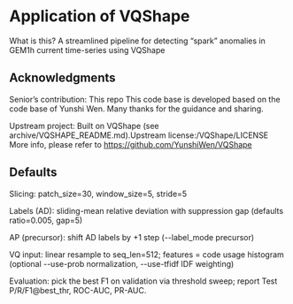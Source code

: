 #  Application of VQShape
What is this?
A streamlined pipeline for detecting “spark” anomalies in GEM1h current time-series using VQShape

## Acknowledgments

Senior’s contribution: This repo This code base is developed based on the code base of Yunshi Wen. Many thanks for the guidance and sharing.

Upstream project: Built on VQShape (see archive/VQSHAPE_README.md).Upstream license:/VQShape/LICENSE
More info, please refer to https://github.com/YunshiWen/VQShape


## Defaults

Slicing: patch_size=30, window_size=5, stride=5

Labels (AD): sliding-mean relative deviation with suppression gap
(defaults ratio=0.005, gap=5)

AP (precursor): shift AD labels by +1 step (--label_mode precursor)

VQ input: linear resample to seq_len=512; features = code usage histogram
(optional --use-prob normalization, --use-tfidf IDF weighting)

Evaluation: pick the best F1 on validation via threshold sweep; report Test
P/R/F1@best_thr, ROC-AUC, PR-AUC.



